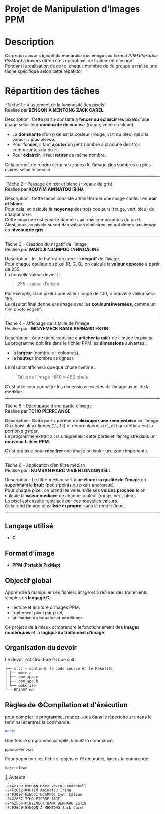 # Projet de Manipulation d’Images PPM

# Description
Ce projet a pour objectif de manipuler des images au format *PPM (Portable PixMap)* à travers différentes opérations de traitement d’image.  
Pendant la realisation de ce tp, chaque membre de du groupe a realise une tâche spécifique selon cette repatition

# Répartition des tâches

-Tâche 1 – Ajustement de la luminosité des pixels  
Réalise par **BENGON À MENTONG ZACK CAREL**  

 Description :
Cette partie consiste à **foncer ou éclaircir** les pixels d’une image selon leur **dominante de couleur** (rouge, verte ou bleue).  
- La **dominante** d’un pixel est la couleur (rouge, vert ou bleu) qui a la valeur la plus élevée.  
- Pour **foncer**, il faut **ajouter** un petit nombre à chacune des trois composantes du pixel.  
- Pour **éclaircir**, il faut **retirer** ce même nombre.  

Cela permet de rendre certaines zones de l’image plus sombres ou plus claires selon le besoin.

---

-Tâche 2 – Passage en noir et blanc (niveaux de gris)  
Réalise par **KOUYIM AMINATOU IRINA**  

 Description :
Cette tâche consiste à transformer une image couleur en **noir et blanc**.  
Pour cela, on calcule la **moyenne** des trois couleurs (rouge, vert, bleu) de chaque pixel.  
Cette moyenne est ensuite donnée aux trois composantes du pixel.  
Ainsi, tous les pixels auront des valeurs similaires, ce qui donne une image en **niveaux de gris**.

---

 Tâche 3 – Création du négatif de l’image  
Réalise par  **WANDJI NJAMPOU LYNN CÂLINE**  

 Description : 
Ici, le but est de créer le **négatif** de l’image.  
Pour chaque couleur du pixel (R, G, B), on calcule la **valeur opposée** à partir de 255.  
La nouvelle valeur devient :  
> 255 - valeur d’origine  

Par exemple, si un pixel a une valeur rouge de 100, la nouvelle valeur sera 155.  
Le résultat final donne une image avec les **couleurs inversées**, comme un film photo négatif.

---

Tâche 4 – Affichage de la taille de l’image  
Réalise par : **MINYEMECK BAMA BERNARD ESTIN**  

 Description :
Cette tâche consiste à **afficher la taille** de l’image en pixels.  
Le programme doit lire dans le fichier PPM les **dimensions** suivantes :  
- la **largeur** (nombre de colonnes),  
- la **hauteur** (nombre de lignes).  

Le résultat affichera quelque chose comme :  
> Taille de l’image : 640 × 480 pixels  

C’est utile pour connaître les dimensions exactes de l’image avant de la modifier.

---

Tâche 5 – Découpage d’une partie d’image  
Réalise par **TCHO PIERRE ANGE**  

 Description :
Cette partie permet de **découper une zone précise** de l’image.  
On choisit deux lignes (`l1`, `l2`) et deux colonnes (`c1`, `c2`) qui définissent la portion à garder.  
Le programme extrait alors uniquement cette partie et l’enregistre dans un **nouveau fichier PPM**.  

C’est pratique pour **recadrer** une image ou isoler une zone importante.

---

Tâche 6 – Application d’un filtre médian  
Réalise par : **KUMBAN MARC VIVIEN LONDONBELL**  

Description :
Le filtre médian sert à **améliorer la qualité de l’image** en supprimant le **bruit** (petits points ou pixels anormaux).  
Pour chaque pixel, on prend les valeurs de ses **voisins proches** et on calcule la **valeur médiane** de chaque couleur (rouge, vert, bleu).  
Le pixel est ensuite remplacé par ces nouvelles valeurs.  
Cela rend l’image plus **lisse et propre**, sans la rendre floue.

---

##  Langage utilisé
- **C**

## Format d’image
- **PPM (Portable PixMap)**

## Objectif global
Apprendre à manipuler des fichiers image et à réaliser des traitements simples en **langage C** :
- lecture et écriture d’images PPM,  
- traitement pixel par pixel,  
- utilisation de boucles et conditions.  

Ce projet aide à mieux comprendre le fonctionnement des **images numériques** et la **logique du traitement d’image**.

## Organisation du devoir
Le devoir est structuré tel que suit:
```tp3-image-ppm/
├── src/ → contient le code source et le Makefile
│ ├── main.c
│ ├── ppm_app.c
│ ├── ppm_app.h
│ └── makefile
└── README.md
```


## Règles de ⚙️Compilation et d'éxécution

pour compiler le programme, rendez-vous dans le répertoire `src` dans le terminal et entrez la commande:
```bash
make
```
Une fois le programme compilé, lancez la commande:
```bash
ppmviewer.exe 
```
Pour supprimer les fichiers objets et l'éxécutable, lancez la commande:
```
make clean
```


👥 Auteurs
```
-24G2109-KUMBAN Marc Viven Londonbell
-24F2812-KOUYIM Aminatou Irina
-24F2907-WANDJI NJAMPOU Lynn Câline
-24G2657-TCHO PIERRE ANGE
-24G2534-MINYEMECK BAMA BERNARD ESTIN
-24F2620-BENGON À MENTONG Zack Carel
```




